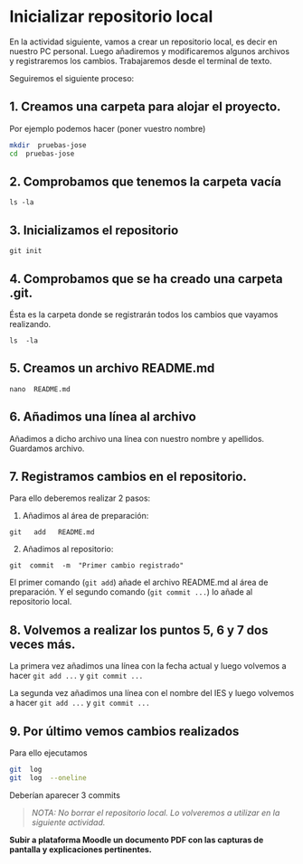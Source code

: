 # Inicializar repositorio local

En la actividad siguiente, vamos a crear un repositorio local, es decir en nuestro PC personal. 
Luego añadiremos y modificaremos algunos archivos y registraremos los cambios. Trabajaremos desde el terminal de texto.

Seguiremos el siguiente proceso:

## 1. Creamos una carpeta para alojar el proyecto. 

Por ejemplo podemos hacer (poner vuestro nombre)

```bash
mkdir  pruebas-jose
cd  pruebas-jose
```

## 2. Comprobamos que tenemos la carpeta vacía

```
ls -la
```

## 3. Inicializamos el repositorio

```
git init
```

## 4. Comprobamos que se ha creado una carpeta  .git.

Ésta es la carpeta donde se registrarán todos los cambios que vayamos realizando.

```
ls  -la
```

## 5. Creamos un archivo README.md

```
nano  README.md
```

## 6. Añadimos una línea al archivo

Añadimos a dicho archivo una línea con nuestro nombre y apellidos. Guardamos archivo.

## 7. Registramos cambios en el repositorio. 

Para ello deberemos realizar 2 pasos: 

  1. Añadimos al área de preparación:   
  
    git   add   README.md
    
  2. Añadimos al repositorio:  
  
    git  commit  -m  "Primer cambio registrado"
    
El primer comando (`git add`) añade el archivo README.md al área de preparación. Y el segundo comando (`git commit ...`) lo añade al repositorio local.


## 8. Volvemos a realizar los puntos 5, 6 y 7 dos veces más.

La primera vez añadimos una línea con la fecha actual y luego volvemos a hacer  `git add ...`   y `git commit ...`

La segunda vez añadimos una línea con el nombre del IES y luego volvemos a hacer  `git add ...`   y `git commit ...`

## 9. Por último vemos cambios realizados

Para ello ejecutamos

```bash
git  log
git  log  --oneline
```

Deberían aparecer 3 commits

> *NOTA: No borrar el repositorio local. Lo volveremos a utilizar en la siguiente actividad.*

**Subir a plataforma Moodle un documento PDF con las capturas de pantalla y explicaciones pertinentes.**
